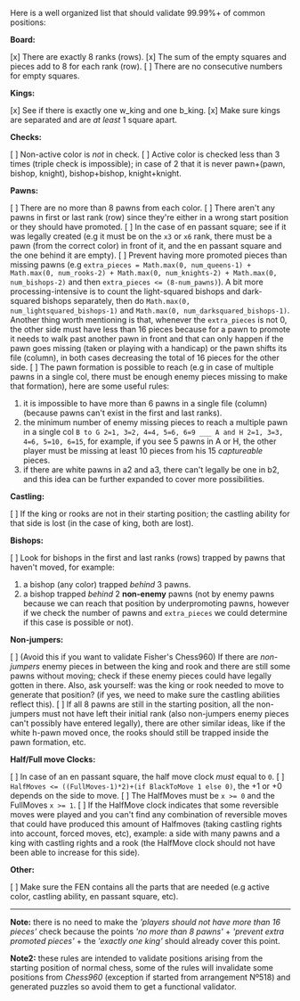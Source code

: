 Here is a well organized list that should validate 99.99%+ of common positions:

**Board:**

 [x] There are exactly 8 ranks (rows).
 [x] The sum of the empty squares and pieces add to 8 for each rank (row).
 [ ] There are no consecutive numbers for empty squares.

**Kings:**

 [x] See if there is exactly one w_king and one b_king.
 [x] Make sure kings are separated and are *at least* 1 square apart.

**Checks:**

 [ ] Non-active color is _not_ in check.
 [ ] Active color is checked less than 3 times (triple check is impossible); in case of 2 that it is never pawn+(pawn, bishop, knight), bishop+bishop, knight+knight.

**Pawns:**

 [ ] There are no more than 8 pawns from each color.
 [ ] There aren't any pawns in first or last rank (row) since they're either in a wrong start position or they should have promoted.
 [ ] In the case of en passant square; see if it was legally created (e.g it must be on the `x3` or `x6` rank, there must be a pawn (from the correct color) in front of it, and the en passant square and the one behind it are empty).
 [ ] Prevent having more promoted pieces than missing pawns (e.g `extra_pieces = Math.max(0, num_queens-1) + Math.max(0, num_rooks-2) + Math.max(0, num_knights-2) + Math.max(0, num_bishops-2)` and then `extra_pieces <= (8-num_pawns)`). A bit more processing-intensive is to count the light-squared bishops and dark-squared bishops separately, then do `Math.max(0, num_lightsquared_bishops-1)` and `Math.max(0, num_darksquared_bishops-1)`. Another thing worth mentioning is that, whenever the `extra_pieces` is not 0, the other side must have less than 16 pieces because for a pawn to promote it needs to walk past another pawn in front and that can only happen if the pawn goes missing (taken or playing with a handicap) or the pawn shifts its file (column), in both cases decreasing the total of 16 pieces for the other side.
 [ ] The pawn formation is possible to reach (e.g in case of multiple pawns in a single col, there must be enough enemy pieces missing to make that formation), here are some useful rules:
  1. it is impossible to have more than 6 pawns in a single file (column) (because pawns can't exist in the first and last ranks).
  2. the minimum number of enemy missing pieces to reach a multiple pawn in a single col `B to G 2=1, 3=2, 4=4, 5=6, 6=9 ___ A and H 2=1, 3=3, 4=6, 5=10, 6=15`, for example, if you see 5 pawns in A or H, the other player must be missing at least 10 pieces from his 15 *captureable* pieces.
  3. if there are white pawns in a2 and a3, there can't legally be one in b2, and this idea can be further expanded to cover more possibilities.

**Castling:**

 [ ] If the king or rooks are not in their starting position; the castling ability for that side is lost (in the case of king, both are lost).

**Bishops:**

 [ ] Look for bishops in the first and last ranks (rows) trapped by pawns that haven't moved, for example:
  1. a bishop (any color) trapped *behind* 3 pawns.
  2. a bishop trapped *behind* 2 **non-enemy** pawns (not by enemy pawns because we can reach that position by underpromoting pawns, however if we check the number of pawns and `extra_pieces` we could determine if this case is possible or not).

**Non-jumpers:**

 [ ] (Avoid this if you want to validate Fisher's Chess960) If there are *non-jumpers* enemy pieces in between the king and rook and there are still some pawns without moving; check if these enemy pieces could have legally gotten in there. Also, ask yourself: was the king or rook needed to move to generate that position? (if yes, we need to make sure the castling abilities reflect this).
 [ ] If all 8 pawns are still in the starting position, all the non-jumpers must not have left their initial rank (also non-jumpers enemy pieces can't possibly have entered legally), there are other similar ideas, like if the white h-pawn moved once, the rooks should still be trapped inside the pawn formation, etc.

**Half/Full move Clocks:**

 [ ] In case of an en passant square, the half move clock *must* equal to `0`.
 [ ] `HalfMoves <= ((FullMoves-1)*2)+(if BlackToMove 1 else 0)`, the +1 or +0 depends on the side to move.
 [ ] The HalfMoves must be `x >= 0` and the FullMoves `x >= 1`.
 [ ] If the HalfMove clock indicates that some reversible moves were played and you can't find any combination of reversible moves that could have produced this amount of Halfmoves (taking castling rights into account, forced moves, etc), example: a side with many pawns and a king with castling rights and a rook (the HalfMove clock should not have been able to increase for this side).

**Other:**

 [ ] Make sure the FEN contains all the parts that are needed (e.g active color, castling ability, en passant square, etc).

----------


**Note:** there is no need to make the _'players should not have more than 16 pieces'_ check because the points _'no more than 8 pawns'_ + _'prevent extra promoted pieces'_ + the _'exactly one king'_ should already cover this point.

**Note2:** these rules are intended to validate positions arising from the starting position of normal chess, some of the rules will invalidate some positions from _Chess960_ (exception if started from arrangement Nº518) and generated puzzles so avoid them to get a functional validator.